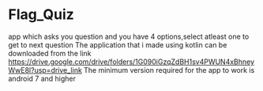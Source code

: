 # Flag_Quiz
app which asks you question and you have 4 options,select atleast one to get to next question
The application that i made using kotlin can be downloaded from the link 
https://drive.google.com/drive/folders/1G090iGzqZdBH1sv4PWUN4xBhneyWwE8l?usp=drive_link
The minimum version required for the app to work is android 7 and higher
